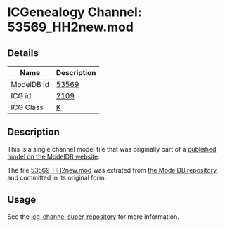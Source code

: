 # ICGenealogy Channel: 53569\_HH2new.mod

## Details

Name | Description
---- | -----------
ModelDB id | [53569](http://senselab.med.yale.edu/ModelDB/ShowModel.cshtml?model=53569)
ICG id | [2109](http://icg.neurotheory.ox.ac.uk/channels/1/2109)
ICG Class | [K](http://icg.neurotheory.ox.ac.uk/channels/1)

## Description

This is a single channel model file that was originally part of a [published model on the ModelDB website](http://senselab.med.yale.edu/mModelDB/ShowModel.cshtml?model=53569).

The file [53569\_HH2new.mod](53569_HH2new.mod) was extrated from [the ModelDB repository](http://senselab.med.yale.edu/ModelDB/ShowModel.cshtml?model=53569), and committed in its original form.

## Usage

See the [icg-channel super-repository](https://github.com/icgenealogy/icg-channels) for more information.